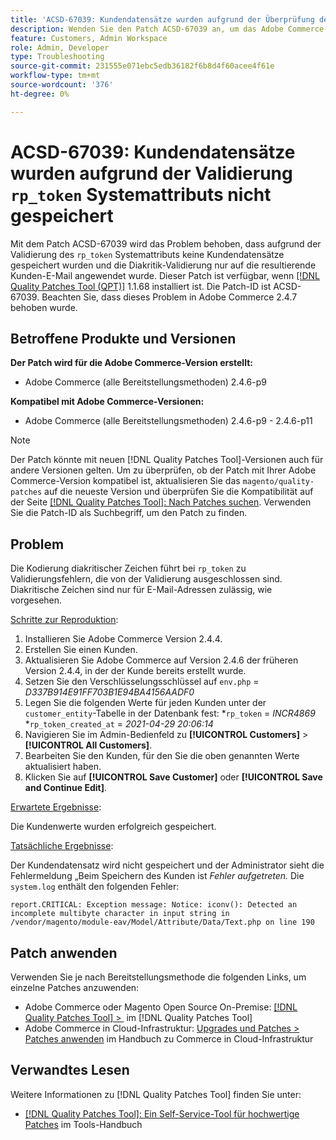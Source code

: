 ```yaml
---
title: 'ACSD-67039: Kundendatensätze wurden aufgrund der Überprüfung des Systemattributs „rp_token“ nicht gespeichert'
description: Wenden Sie den Patch ACSD-67039 an, um das Adobe Commerce-Problem zu beheben, bei dem die Kodierung von diakritischen Zeichen zu Validierungsunterbrechungen bei rp_token führt.
feature: Customers, Admin Workspace
role: Admin, Developer
type: Troubleshooting
source-git-commit: 231555e071ebc5edb36182f6b8d4f60acee4f61e
workflow-type: tm+mt
source-wordcount: '376'
ht-degree: 0%

---
```


# ACSD-67039: Kundendatensätze wurden aufgrund der Validierung `rp_token` Systemattributs nicht gespeichert

Mit dem Patch ACSD-67039 wird das Problem behoben, dass aufgrund der Validierung des `rp_token` Systemattributs keine Kundendatensätze gespeichert wurden und die Diakritik-Validierung nur auf die resultierende Kunden-E-Mail angewendet wurde. Dieser Patch ist verfügbar, wenn [[!DNL Quality Patches Tool (QPT)]](/help/tools/quality-patches-tool/quality-patches-tool-to-self-serve-quality-patches.md) 1.1.68 installiert ist. Die Patch-ID ist ACSD-67039. Beachten Sie, dass dieses Problem in Adobe Commerce 2.4.7 behoben wurde.

## Betroffene Produkte und Versionen

**Der Patch wird für die Adobe Commerce-Version erstellt:**

* Adobe Commerce (alle Bereitstellungsmethoden) 2.4.6-p9

**Kompatibel mit Adobe Commerce-Versionen:**

* Adobe Commerce (alle Bereitstellungsmethoden) 2.4.6-p9 - 2.4.6-p11

>[!NOTE]
>
>Der Patch könnte mit neuen [!DNL Quality Patches Tool]-Versionen auch für andere Versionen gelten. Um zu überprüfen, ob der Patch mit Ihrer Adobe Commerce-Version kompatibel ist, aktualisieren Sie das `magento/quality-patches` auf die neueste Version und überprüfen Sie die Kompatibilität auf der Seite [[!DNL Quality Patches Tool]: Nach Patches suchen](https://experienceleague.adobe.com/tools/commerce-quality-patches/index.html?lang=de). Verwenden Sie die Patch-ID als Suchbegriff, um den Patch zu finden.

## Problem

Die Kodierung diakritischer Zeichen führt bei `rp_token` zu Validierungsfehlern, die von der Validierung ausgeschlossen sind. Diakritische Zeichen sind nur für E-Mail-Adressen zulässig, wie vorgesehen.

<u>Schritte zur Reproduktion</u>:

1. Installieren Sie Adobe Commerce Version 2.4.4.
1. Erstellen Sie einen Kunden.
1. Aktualisieren Sie Adobe Commerce auf Version 2.4.6 der früheren Version 2.4.4, in der der Kunde bereits erstellt wurde.
1. Setzen Sie den Verschlüsselungsschlüssel auf `env.php` =
   *D337B914E91FF703B1E94BA4156AADF0*
1. Legen Sie die folgenden Werte für jeden Kunden unter der `customer_entity`-Tabelle in der Datenbank fest:
*`rp_token` = *INCR4869*
*`rp_token_created_at` = *2021-04-29 20:06:14*
1. Navigieren Sie im Admin-Bedienfeld zu **[!UICONTROL Customers]** > **[!UICONTROL All Customers]**.
1. Bearbeiten Sie den Kunden, für den Sie die oben genannten Werte aktualisiert haben.
1. Klicken Sie auf **[!UICONTROL Save Customer]** oder **[!UICONTROL Save and Continue Edit]**.

<u>Erwartete Ergebnisse</u>:

Die Kundenwerte wurden erfolgreich gespeichert.

<u>Tatsächliche Ergebnisse</u>:

Der Kundendatensatz wird nicht gespeichert und der Administrator sieht die Fehlermeldung „Beim Speichern des Kunden ist *Fehler aufgetreten.*
Die `system.log` enthält den folgenden Fehler:

```
report.CRITICAL: Exception message: Notice: iconv(): Detected an incomplete multibyte character in input string in /vendor/magento/module-eav/Model/Attribute/Data/Text.php on line 190
```

## Patch anwenden

Verwenden Sie je nach Bereitstellungsmethode die folgenden Links, um einzelne Patches anzuwenden:

* Adobe Commerce oder Magento Open Source On-Premise: [[!DNL Quality Patches Tool] > &#x200B;](/help/tools/quality-patches-tool/usage.md) im [!DNL Quality Patches Tool]
* Adobe Commerce in Cloud-Infrastruktur: [Upgrades und Patches > Patches anwenden](https://experienceleague.adobe.com/docs/commerce-cloud-service/user-guide/develop/upgrade/apply-patches.html?lang=de) im Handbuch zu Commerce in Cloud-Infrastruktur

## Verwandtes Lesen

Weitere Informationen zu [!DNL Quality Patches Tool] finden Sie unter:

* [[!DNL Quality Patches Tool]: Ein Self-Service-Tool für hochwertige Patches](/help/tools/quality-patches-tool/quality-patches-tool-to-self-serve-quality-patches.md) im Tools-Handbuch
